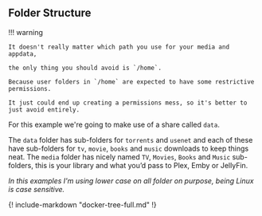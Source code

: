 ## Folder Structure

!!! warning

    It doesn't really matter which path you use for your media and appdata,

    the only thing you should avoid is `/home`.

    Because user folders in `/home` are expected to have some restrictive permissions.

    It just could end up creating a permissions mess, so it's better to just avoid entirely.

For this example we're going to make use of a share called `data`.

The `data` folder has sub-folders for `torrents` and `usenet` and each of these have sub-folders for `tv`, `movie`, `books` and `music` downloads to keep things neat. The `media` folder has nicely named `TV`, `Movies`, `Books` and `Music` sub-folders, this is your library and what you’d pass to Plex, Emby or JellyFin.

*In this examples I'm using lower case on all folder on purpose, being Linux is case sensitive.*

{! include-markdown "docker-tree-full.md" !}
